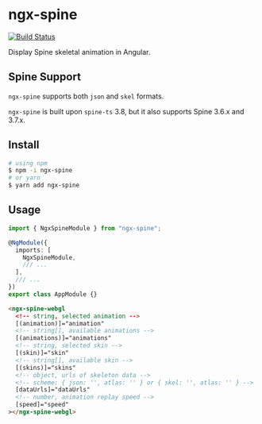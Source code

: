 # ngx-spine

[![Build Status](https://travis-ci.org/PoiScript/ngx-spine.svg?branch=master)](https://travis-ci.org/PoiScript/ngx-spine)

Display Spine skeletal animation in Angular.

## Spine Support

`ngx-spine` supports both `json` and `skel` formats.

`ngx-spine` is built upon `spine-ts` 3.8, but it also supports Spine 3.6.x and
3.7.x.

## Install

``` sh
# using npm
$ npm -i ngx-spine
# or yarn
$ yarn add ngx-spine
```

## Usage

``` typescript
import { NgxSpineModule } from "ngx-spine";

@NgModule({
  imports: [
    NgxSpineModule,
    /// ...
  ],
  /// ...
})
export class AppModule {}

```

``` html
<ngx-spine-webgl
  <!-- string, selected animation -->
  [(animation)]="animation" 
  <!-- string[], available animations -->
  [(animations)]="animations"
  <!-- string, selected skin -->
  [(skin)]="skin"
  <!-- string[], available skin -->
  [(skins)]="skins"
  <!-- object, urls of skeleton data -->
  <!-- scheme: { json: '', atlas: '' } or { skel: '', atlas: '' } -->
  [dataUrls]="dataUrls"
  <!-- number, animation replay speed -->
  [speed]="speed"
></ngx-spine-webgl>
```
